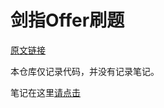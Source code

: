 # 剑指Offer刷题

[原文链接](https://www.nowcoder.com/ta/coding-interviews)

本仓库仅记录代码，并没有记录笔记。

笔记在这里[请点击](https://www.notion.so/henryosborne/)
